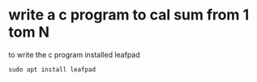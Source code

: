# write a c program to cal sum from 1 tom N
  to write the c program installed leafpad 
  ```
  sudo apt install leafpad
  ```
  

